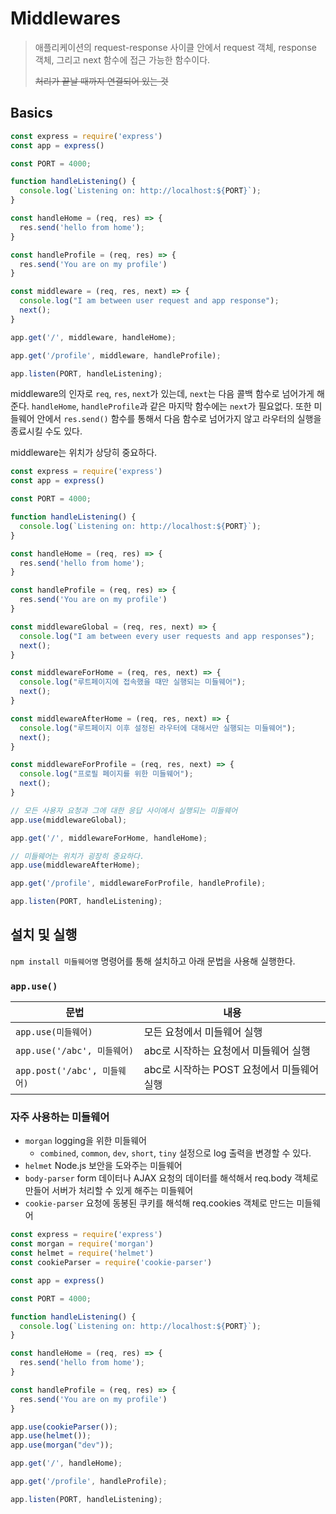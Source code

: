 # Middlewares

> 애플리케이션의 request-response 사이클 안에서 request 객체, response 객체, 그리고 next 함수에 접근 가능한 함수이다.
>
> ~~처리가 끝날 때까지 연결되어 있는 것~~

## Basics

```javascript
const express = require('express')
const app = express()

const PORT = 4000;

function handleListening() {
  console.log(`Listening on: http://localhost:${PORT}`);
}

const handleHome = (req, res) => {
  res.send('hello from home');
}

const handleProfile = (req, res) => {
  res.send('You are on my profile')
}

const middleware = (req, res, next) => {
  console.log("I am between user request and app response");
  next();
}

app.get('/', middleware, handleHome);

app.get('/profile', middleware, handleProfile);

app.listen(PORT, handleListening);

```

middleware의 인자로 `req`, `res`, `next`가 있는데, `next`는 다음 콜백 함수로 넘어가게 해준다. `handleHome`, `handleProfile`과 같은 마지막 함수에는 `next`가 필요없다. 또한 미들웨어 안에서 `res.send()` 함수를 통해서 다음 함수로 넘어가지 않고 라우터의 실행을 종료시킬 수도 있다.

middleware는 위치가 상당히 중요하다.

```javascript
const express = require('express')
const app = express()

const PORT = 4000;

function handleListening() {
  console.log(`Listening on: http://localhost:${PORT}`);
}

const handleHome = (req, res) => {
  res.send('hello from home');
}

const handleProfile = (req, res) => {
  res.send('You are on my profile')
}

const middlewareGlobal = (req, res, next) => {
  console.log("I am between every user requests and app responses");
  next();
}

const middlewareForHome = (req, res, next) => {
  console.log("루트페이지에 접속했을 때만 실행되는 미들웨어");
  next();
}

const middlewareAfterHome = (req, res, next) => {
  console.log("루트페이지 이후 설정된 라우터에 대해서만 실행되는 미들웨어");
  next();
}

const middlewareForProfile = (req, res, next) => {
  console.log("프로필 페이지를 위한 미들웨어");
  next();
}

// 모든 사용자 요청과 그에 대한 응답 사이에서 실행되는 미들웨어
app.use(middlewareGlobal);

app.get('/', middlewareForHome, handleHome);

// 미들웨어는 위치가 굉장히 중요하다.
app.use(middlewareAfterHome);

app.get('/profile', middlewareForProfile, handleProfile);

app.listen(PORT, handleListening);

```



## 설치 및 실행

`npm install 미들웨어명` 명령어를 통해 설치하고 아래 문법을 사용해 실행한다.

### `app.use()`

| 문법                         | 내용                                       |
| ---------------------------- | ------------------------------------------ |
| `app.use(미들웨어)`          | 모든 요청에서 미들웨어 실행                |
| `app.use('/abc', 미들웨어)`  | abc로 시작하는 요청에서 미들웨어 실행      |
| `app.post('/abc', 미들웨어)` | abc로 시작하는 POST 요청에서 미들웨어 실행 |

### 자주 사용하는 미들웨어

- `morgan` logging을 위한 미들웨어
  - `combined`, `common`, `dev`, `short`, `tiny` 설정으로 log 출력을 변경할 수 있다.
- `helmet` Node.js 보안을 도와주는 미들웨어
- `body-parser` form 데이터나 AJAX 요청의 데이터를 해석해서 req.body 객체로 만들어 서버가 처리할 수 있게 해주는 미들웨어
- `cookie-parser` 요청에 동봉된 쿠키를 해석해 req.cookies 객체로 만드는 미들웨어

```javascript
const express = require('express')
const morgan = require('morgan')
const helmet = require('helmet')
const cookieParser = require('cookie-parser')

const app = express()

const PORT = 4000;

function handleListening() {
  console.log(`Listening on: http://localhost:${PORT}`);
}

const handleHome = (req, res) => {
  res.send('hello from home');
}

const handleProfile = (req, res) => {
  res.send('You are on my profile')
}

app.use(cookieParser());
app.use(helmet());
app.use(morgan("dev"));

app.get('/', handleHome);

app.get('/profile', handleProfile);

app.listen(PORT, handleListening);

```

